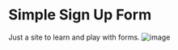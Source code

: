 # Simple Sign Up Form
Just a site to learn and play with forms.
![image](https://github.com/Ay-can/sign-up-form/assets/61593654/cf04187f-3cc6-4607-8e7b-b9f58135fd10)
